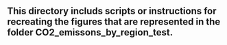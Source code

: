 ## This  directory includs scripts or instructions for recreating the figures that are represented in the folder CO2_emissons_by_region_test. 
